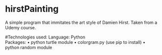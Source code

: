 # hirstPainting
A simple program that immitates the art style of Damien Hirst. Taken from a Udemy course. 

#Technologies used:
Language: Python <br/>
Packages: 
  • python turtle module
  • colorgram.py (use pip to install)
  • python random module
 

